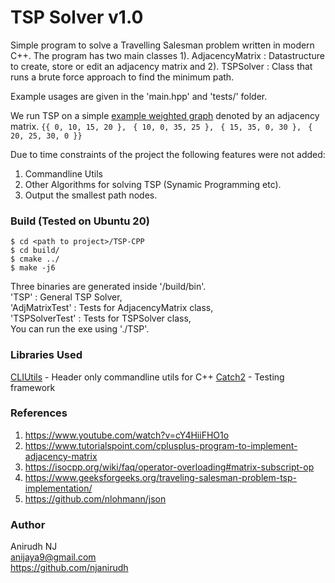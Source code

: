 
# TSP Solver v1.0 
Simple program to solve a Travelling Salesman problem written in modern C++.  The program has two main classes 1).   AdjacencyMatrix : Datastructure to create, store or edit an adjacency matrix and 2). TSPSolver : Class that runs a brute force approach to find the minimum path. 

Example usages are given in the 'main.hpp' and 'tests/' folder.

We run TSP on a simple [example weighted graph](https://www.geeksforgeeks.org/traveling-salesman-problem-tsp-implementation/) denoted by an adjacency matrix. 
`{{ 0, 10, 15, 20 },`
` { 10, 0, 35, 25 },`
` { 15, 35, 0, 30 },`
` { 20, 25, 30, 0 }}`

Due to time constraints of the project the following features were not added:     
1. Commandline Utils
2. Other Algorithms for solving TSP (Synamic Programming etc).
3. Output the smallest path nodes.

### Build (Tested on Ubuntu 20)
```
$ cd <path to project>/TSP-CPP
$ cd build/
$ cmake ../
$ make -j6
```

Three binaries are generated inside '<path to project>/build/bin'.     
'TSP' : General TSP Solver,    
'AdjMatrixTest' : Tests for AdjacencyMatrix class,    
'TSPSolverTest' : Tests for TSPSolver class,    
You can run the exe using './TSP'.

### Libraries Used
[CLIUtils](https://github.com/CLIUtils/CLI11) - Header only commandline utils for C++
[Catch2](https://github.com/catchorg/Catch2) - Testing framework

### References
1. https://www.youtube.com/watch?v=cY4HiiFHO1o
2. https://www.tutorialspoint.com/cplusplus-program-to-implement-adjacency-matrix
3. https://isocpp.org/wiki/faq/operator-overloading#matrix-subscript-op
4. https://www.geeksforgeeks.org/traveling-salesman-problem-tsp-implementation/
5. https://github.com/nlohmann/json

### Author
Anirudh NJ     
anijaya9@gmail.com     
https://github.com/njanirudh      